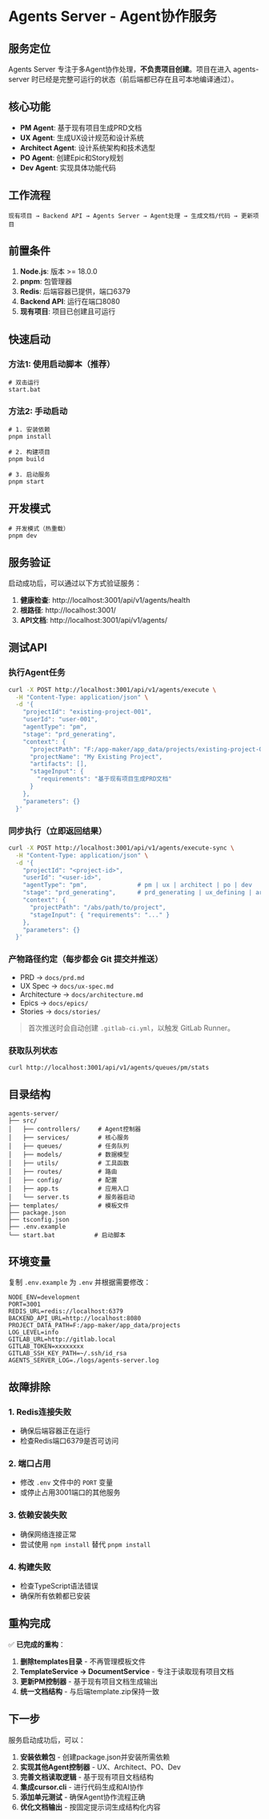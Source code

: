 # Agents Server - Agent协作服务

## 服务定位

Agents Server 专注于多Agent协作处理，**不负责项目创建**。项目在进入 agents-server 时已经是完整可运行的状态（前后端都已存在且可本地编译通过）。

## 核心功能

- **PM Agent**: 基于现有项目生成PRD文档
- **UX Agent**: 生成UX设计规范和设计系统
- **Architect Agent**: 设计系统架构和技术选型
- **PO Agent**: 创建Epic和Story规划
- **Dev Agent**: 实现具体功能代码

## 工作流程

```
现有项目 → Backend API → Agents Server → Agent处理 → 生成文档/代码 → 更新项目
```

## 前置条件

1. **Node.js**: 版本 >= 18.0.0
2. **pnpm**: 包管理器
3. **Redis**: 后端容器已提供，端口6379
4. **Backend API**: 运行在端口8080
5. **现有项目**: 项目已创建且可运行

## 快速启动

### 方法1: 使用启动脚本（推荐）

```batch
# 双击运行
start.bat
```

### 方法2: 手动启动

```batch
# 1. 安装依赖
pnpm install

# 2. 构建项目
pnpm build

# 3. 启动服务
pnpm start
```

## 开发模式

```batch
# 开发模式（热重载）
pnpm dev
```

## 服务验证

启动成功后，可以通过以下方式验证服务：

1. **健康检查**: http://localhost:3001/api/v1/agents/health
2. **根路径**: http://localhost:3001/
3. **API文档**: http://localhost:3001/api/v1/agents/

## 测试API

### 执行Agent任务
```bash
curl -X POST http://localhost:3001/api/v1/agents/execute \
  -H "Content-Type: application/json" \
  -d '{
    "projectId": "existing-project-001",
    "userId": "user-001",
    "agentType": "pm",
    "stage": "prd_generating",
    "context": {
      "projectPath": "F:/app-maker/app_data/projects/existing-project-001",
      "projectName": "My Existing Project",
      "artifacts": [],
      "stageInput": {
        "requirements": "基于现有项目生成PRD文档"
      }
    },
    "parameters": {}
  }'
```

### 同步执行（立即返回结果）
```bash
curl -X POST http://localhost:3001/api/v1/agents/execute-sync \
  -H "Content-Type: application/json" \
  -d '{
    "projectId": "<project-id>",
    "userId": "<user-id>",
    "agentType": "pm",              # pm | ux | architect | po | dev
    "stage": "prd_generating",      # prd_generating | ux_defining | arch_designing | data_modeling | api_defining | epic_planning | story_developing | bug_fixing | testing | packaging
    "context": {
      "projectPath": "/abs/path/to/project",
      "stageInput": { "requirements": "..." }
    },
    "parameters": {}
  }'
```

### 产物路径约定（每步都会 Git 提交并推送）
- PRD → `docs/prd.md`
- UX Spec → `docs/ux-spec.md`
- Architecture → `docs/architecture.md`
- Epics → `docs/epics/`
- Stories → `docs/stories/`

> 首次推送时会自动创建 `.gitlab-ci.yml`，以触发 GitLab Runner。

### 获取队列状态
```bash
curl http://localhost:3001/api/v1/agents/queues/pm/stats
```

## 目录结构

```
agents-server/
├── src/
│   ├── controllers/     # Agent控制器
│   ├── services/        # 核心服务
│   ├── queues/          # 任务队列
│   ├── models/          # 数据模型
│   ├── utils/           # 工具函数
│   ├── routes/          # 路由
│   ├── config/          # 配置
│   ├── app.ts           # 应用入口
│   └── server.ts        # 服务器启动
├── templates/           # 模板文件
├── package.json
├── tsconfig.json
├── .env.example
└── start.bat           # 启动脚本
```

## 环境变量

复制 `.env.example` 为 `.env` 并根据需要修改：

```env
NODE_ENV=development
PORT=3001
REDIS_URL=redis://localhost:6379
BACKEND_API_URL=http://localhost:8080
PROJECT_DATA_PATH=F:/app-maker/app_data/projects
LOG_LEVEL=info
GITLAB_URL=http://gitlab.local
GITLAB_TOKEN=xxxxxxxx
GITLAB_SSH_KEY_PATH=~/.ssh/id_rsa
AGENTS_SERVER_LOG=./logs/agents-server.log
```

## 故障排除

### 1. Redis连接失败
- 确保后端容器正在运行
- 检查Redis端口6379是否可访问

### 2. 端口占用
- 修改 `.env` 文件中的 `PORT` 变量
- 或停止占用3001端口的其他服务

### 3. 依赖安装失败
- 确保网络连接正常
- 尝试使用 `npm install` 替代 `pnpm install`

### 4. 构建失败
- 检查TypeScript语法错误
- 确保所有依赖都已安装

## 重构完成

✅ **已完成的重构**：
1. **删除templates目录** - 不再管理模板文件
2. **TemplateService → DocumentService** - 专注于读取现有项目文档
3. **更新PM控制器** - 基于现有项目文档生成输出
4. **统一文档结构** - 与后端template.zip保持一致

## 下一步

服务启动成功后，可以：

1. **安装依赖包** - 创建package.json并安装所需依赖
2. **实现其他Agent控制器** - UX、Architect、PO、Dev
3. **完善文档读取逻辑** - 基于现有项目文档结构
4. **集成cursor.cli** - 进行代码生成和AI协作
5. **添加单元测试** - 确保Agent协作流程正确
6. **优化文档输出** - 按固定提示词生成结构化内容